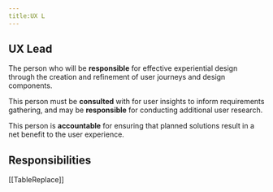 ```yaml
---
title:UX L
---
```


## UX Lead
    
The person who will be **responsible** for effective experiential design through the creation and refinement of user journeys and design components.

This person must be **consulted** with for user insights to inform requirements gathering, and may be **responsible** for conducting additional user research. 

This person is **accountable** for ensuring that planned solutions result in a net benefit to the user experience.  

## Responsibilities

[[TableReplace]]
